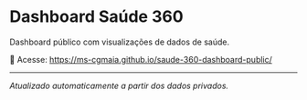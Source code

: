 # Dashboard Saúde 360

Dashboard público com visualizações de dados de saúde.

🔗 Acesse: https://ms-cgmaia.github.io/saude-360-dashboard-public/

---
*Atualizado automaticamente a partir dos dados privados.*
